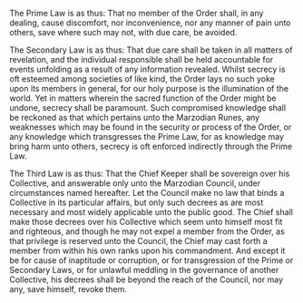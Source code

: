 The Prime Law is as thus: That no member of the Order shall, in any dealing, cause discomfort, nor inconvenience, nor any manner of pain unto others, save where such may not, with due care, be avoided.


The Secondary Law is as thus: That due care shall be taken in all matters of revelation, and the individual responsible shall be held accountable for events unfolding as a result of any information revealed. Whilst secrecy is oft esteemed among societies of like kind, the Order lays no such yoke upon its members in general, for our holy purpose is the illumination of the world. Yet in matters wherein the sacred function of the Order might be undone, secrecy shall be paramount. Such compromised knowledge shall be reckoned as that which pertains unto the Marzodian Runes, any weaknesses which may be found in the security or process of the Order, or any knowledge which transgresses the Prime Law, for as knowledge may bring harm unto others, secrecy is oft enforced indirectly through the Prime Law.


The Third Law is as thus: That the Chief Keeper shall be sovereign over his Collective, and answerable only unto the Marzodian Council, under circumstances named hereafter. Let the Council make no law that binds a Collective in its particular affairs, but only such decrees as are most necessary and most widely applicable unto the public good. The Chief shall make those decrees over his Collective which seem unto himself most fit and righteous, and though he may not expel a member from the Order, as that privilege is reserved unto the Council, the Chief may cast forth a member from within his own ranks upon his commandment. And except it be for cause of inaptitude or corruption, or for transgression of the Prime or Secondary Laws, or for unlawful meddling in the governance of another Collective, his decrees shall be beyond the reach of the Council, nor may any, save himself, revoke them.